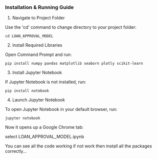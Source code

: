 ### Installation & Running Guide

1. Navigate to Project Folder

Use the 'cd' command to change directory to your project folder:

    cd LOAN_APPROVAL_MODEL

2. Install Required Libraries

Open Command Prompt and run:

    pip install numpy pandas matplotlib seaborn plotly scikit-learn

3. Install Jupyter Notebook

If Jupyter Notebook is not installed, run:

    pip install notebook

4. Launch Jupyter Notebook

To open Jupyter Notebook in your default browser, run:

    jupyter notebook

Now it opens up a Google Chrome tab:

select LOAN_APPROVAL_MODEL.ipynb

You can see all the code working if not work then install all the packages correctly...
